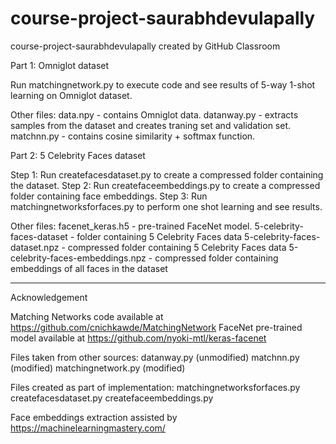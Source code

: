 # course-project-saurabhdevulapally
course-project-saurabhdevulapally created by GitHub Classroom

Part 1: Omniglot dataset

Run matchingnetwork.py to execute code and see results of 5-way 1-shot learning on Omniglot dataset.

Other files:
data.npy - contains Omniglot data.
datanway.py - extracts samples from the dataset and creates traning set and validation set.
matchnn.py - contains cosine similarity + softmax function.

Part 2: 5 Celebrity Faces dataset

Step 1: Run createfacesdataset.py to create a compressed folder containing the dataset.
Step 2: Run createfaceembeddings.py to create a compressed folder containing face embeddings.
Step 3: Run matchingnetworksforfaces.py to perform one shot learning and see results.

Other files:
facenet_keras.h5 - pre-trained FaceNet model.
5-celebrity-faces-dataset - folder containing 5 Celebrity Faces data
5-celebrity-faces-dataset.npz - compressed folder containing 5 Celebrity Faces data
5-celebrity-faces-embeddings.npz - compressed folder containing embeddings of all faces in the dataset

*********************************************************************************************************

Acknowledgement

Matching Networks code available at https://github.com/cnichkawde/MatchingNetwork
FaceNet pre-trained model available at https://github.com/nyoki-mtl/keras-facenet

Files taken from other sources:
datanway.py (unmodified)
matchnn.py (modified)
matchingnetwork.py (modified)

Files created as part of implementation:
matchingnetworksforfaces.py
createfacesdataset.py
createfaceembeddings.py

Face embeddings extraction assisted by https://machinelearningmastery.com/

